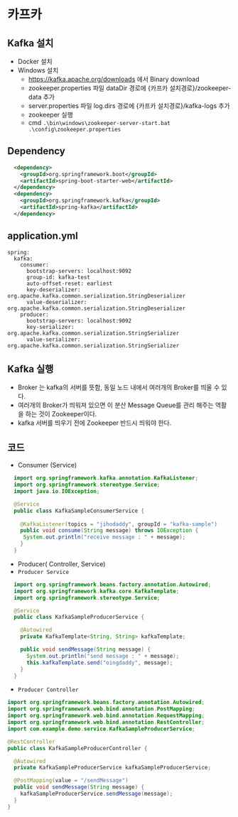 # 카프카

## Kafka 설치
  - Docker 설치
  - Windows 설치
    - https://kafka.apache.org/downloads 에서 Binary download
    - zookeeper.properties 파일 dataDir 경로에 {카프카 설치경로}/zookeeper-data 추가
    - server.properties 파일 log.dirs 경로에 {카프카 설치경로}/kafka-logs 추가
    - zookeeper 실행
    - cmd
      `.\bin\windows\zookeeper-server-start.bat .\config\zookeeper.properties`

## Dependency
```xml
  <dependency>
    <groupId>org.springframework.boot</groupId>
    <artifactId>spring-boot-starter-web</artifactId>
  </dependency>
  <dependency>
    <groupId>org.springframework.kafka</groupId>
    <artifactId>spring-kafka</artifactId>
  </dependency>
```
## application.yml
```
spring:
  kafka:
    consumer:
      bootstrap-servers: localhost:9092
      group-id: kafka-test
      auto-offset-reset: earliest
      key-deserializer: org.apache.kafka.common.serialization.StringDeserializer
      value-deserializer: org.apache.kafka.common.serialization.StringDeserializer
    producer:
      bootstrap-servers: localhost:9092
      key-serializer: org.apache.kafka.common.serialization.StringSerializer
      value-serializer: org.apache.kafka.common.serialization.StringSerializer
```
## Kafka 실행
  - Broker 는 kafka의 서버를 뜻함, 동일 노드 내에서 여러개의 Broker를 띄울 수 있다.
  - 여러개의 Broker가 띄워져 있으면 이 분산 Message Queue를 관리 해주는 역활을 하는 것이 Zookeeper이다. 
  - kafka 서버를 띄우기 전에 Zookeeper 반드시 띄워야 한다.

## 코드
  - Consumer (Service) 
  ```java
    import org.springframework.kafka.annotation.KafkaListener;
    import org.springframework.stereotype.Service;
    import java.io.IOException;
  
    @Service
    public class KafkaSampleConsumerService {
    
      @KafkaListener(topics = "jihodaddy", groupId = "kafka-sample")
      public void consume(String message) throws IOException {
       System.out.println("receive message : " + message);
      }
    }


  ```
  - Producer( Controller, Service)
  - `Producer Service`
  ```java
    import org.springframework.beans.factory.annotation.Autowired;
    import org.springframework.kafka.core.KafkaTemplate;
    import org.springframework.stereotype.Service;

    @Service
    public class KafkaSampleProducerService {

      @Autowired
      private KafkaTemplate<String, String> kafkaTemplate;

      public void sendMessage(String message) {
        System.out.println("send message : " + message);
        this.kafkaTemplate.send("oingdaddy", message);
      }
    }
  ```
  - `Producer Controller` 
  ```java
  import org.springframework.beans.factory.annotation.Autowired;
  import org.springframework.web.bind.annotation.PostMapping;
  import org.springframework.web.bind.annotation.RequestMapping;
  import org.springframework.web.bind.annotation.RestController;
  import com.example.demo.service.KafkaSampleProducerService;

  @RestController
  public class KafkaSampleProducerController {
  
    @Autowired
    private KafkaSampleProducerService kafkaSampleProducerService;
  
    @PostMapping(value = "/sendMessage")
    public void sendMessage(String message) {
      kafkaSampleProducerService.sendMessage(message);
    }
  }
  ```
